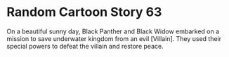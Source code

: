 # Random Cartoon Story 63

On a beautiful sunny day, Black Panther and Black Widow embarked on a mission to save underwater kingdom from an evil [Villain]. They used their special powers to defeat the villain and restore peace.